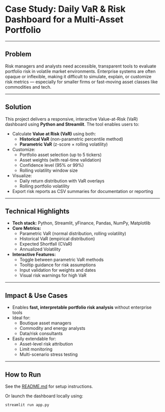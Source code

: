 #  Case Study: Daily VaR & Risk Dashboard for a Multi-Asset Portfolio

---

##  Problem

Risk managers and analysts need accessible, transparent tools to evaluate portfolio risk in volatile market environments. Enterprise systems are often opaque or inflexible, making it difficult to simulate, explain, or customize risk metrics — especially for smaller firms or fast-moving asset classes like commodities and tech.

---

##  Solution

This project delivers a responsive, interactive Value-at-Risk (VaR) dashboard using **Python and Streamlit**. The tool enables users to:

- Calculate **Value at Risk (VaR)** using both:
  - **Historical VaR** (non-parametric percentile method)
  - **Parametric VaR** (z-score × rolling volatility)
- Customize:
  - Portfolio asset selection (up to 5 tickers)
  - Asset weights (with real-time validation)
  - Confidence level (95% or 99%)
  - Rolling volatility window size
- Visualize:
  - Daily return distribution with VaR overlays
  - Rolling portfolio volatility
- Export risk reports as CSV summaries for documentation or reporting

---

##  Technical Highlights

- **Tech stack:** Python, Streamlit, yFinance, Pandas, NumPy, Matplotlib
- **Core Metrics:**
  - Parametric VaR (normal distribution, rolling volatility)
  - Historical VaR (empirical distribution)
  - Expected Shortfall (CVaR)
  - Annualized Volatility
- **Interactive Features:**
  - Toggle between parametric VaR methods
  - Tooltip guidance for risk assumptions
  - Input validation for weights and dates
  - Visual risk warnings for high VaR

---

##  Impact & Use Cases

- Enables **fast, interpretable portfolio risk analysis** without enterprise tools
- Ideal for:
  - Boutique asset managers
  - Commodity and energy analysts
  - Data/risk consultants
- Easily extendable for:
  - Asset-level risk attribution
  - Limit monitoring
  - Multi-scenario stress testing

---

##  How to Run

See the [README.md](./README.md) for setup instructions.

Or launch the dashboard locally using:
```bash
streamlit run app.py
